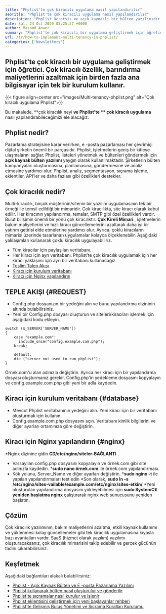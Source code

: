```yaml
---
title: "Phplist'te çok kiracılı uygulama nasıl yapılandırılır" 
seoTitle: "Phplist'te çok kiracılı uygulama nasıl yapılandırılır" 
description: "Phplist ücretsiz ve açık kaynaklı bir bülten yazılımıdır. Çok kiracılı uygulamayı yapılandırın ve bir uygulamanın birkaç örneğini paylaşılan bir ortamda çalıştırın." 
date: Sat, 24 Oct 2020 03:25:27 +0000
author: Masood Anwer
summary: "Phplist'te çok kiracılı bir uygulama geliştirmek için öğretici. Çok kiracılı özellik, barındırma maliyetlerini azaltmak için birden fazla ana bilgisayar için tek bir kurulum kullanır." 
url: /tr/how-to-implement-multi-tenancy-in-phplist/
categories: ['Newsletters']
---
```


## Phplist'te çok kiracılı bir uygulama geliştirmek için öğretici. Çok kiracılı özellik, barındırma maliyetlerini azaltmak için birden fazla ana bilgisayar için tek bir kurulum kullanır.

{{< figure align=center src="images/Multi-tenancy-phplist.png" alt="Çok kiracılı uygulama Phplist">}}

Bu makalede, **çok kiracılık neyi  **ve Phplist'te **  çok kiracılı uygulama**  nasıl yapılandırabileceğimizi ele alacağız.

## Phplist nedir?
Pazarlama stratejisine karar verirken, e -posta pazarlaması her çevrimiçi dijital şirketin önemli bir parçasıdır. Phplist, işletmelerin geniş bir kitleye ulaşmalarını sağlar. Phplist, listeleri yönetmek ve bültenleri göndermek için **açık kaynak bülten yazılımı**  yaygın olarak kullanılmaktadır. Şirketlerin bülten kampanyaları oluşturmasına, planlamasına, göndermesine ve analiz etmesine yardımcı olur. Phplist, analiz, segmentasyon, sıçrama işleme, eklentiler, API'ler ve daha fazlası gibi özellikleri destekler.

## Çok kiracılık nedir?
Multi-kiracılık, birçok müşterinin/sitenin bir yazılım uygulamasının tek bir örneği ile temsil edildiği bir mimaridir. Çok kiracılıkta, site kiracı olarak kabul edilir. Her kiracının yapılandırma, temalar, SMTP gibi özel özellikleri vardır.
Bulut bilişimin önemli bir yönü çok kiracılıktır. **Çok Kireli Mimari** , işletmelerin bakım maliyetlerini ve hızlı kiracı güncellemelerini azaltarak daha iyi bir yatırım getirisi elde etmelerine yardımcı olur. Ayrıca, çoklu kiracıların mimarisi üzerinde tasarlanan uygulamalar kolayca ölçeklenebilir.
Aşağıdaki yaklaşımları kullanarak çoklu kiracılık uygulayabiliriz.
  * Tüm kiracılar için paylaşılan veritabanı.
  * Her kiracı için ayrı veritabanı.
Phplist'te çok kiracılık uygulamak için her kiracı yaklaşımı için ayrı bir veritabanı kullanacağız.
  * [Teslim Talep Akışı][1]
  * [Kiracı için kurulum veritabanı][2]
  * [Kiracı için Nginx yapılandırın][3]

## TEPLE AKIŞI   {#REQUEST}
  * Config.php dosyanızın bir yedeğini alın ve bunu yapılandırma dizininin altında bulabilirsiniz.
  * Yeni bir Config.php dosyası oluşturun ve siteleri/kiracıları işlemek için aşağıdaki kodu ekleyin.
```
switch ($_SERVER['SERVER_NAME'])
{   
    case "example.com":
      include_once("config.example.com.php");
    break;
    
    default:
    die ("server not used to run phplist"); 
}
```
Örnek.com'u alan adınızla değiştirin. Ayrıca her kiracı için bir yapılandırma dosyası oluşturmanız gerekir. Config.php'in yedekleme dosyasını kopyalayın ve config.example.com.php gibi yeni bir adla kaydedin.

## Kiracı için kurulum veritabanı   {#database}
  * Mevcut Phplist veritabanının yedeğini alın. Yeni kiracı için bir veritabanı oluşturmak için kullanın.
  * Config.example.com.php dosyasını açın. Veritabanı kimlik bilgilerini ve diğer ayarları ortamınıza göre değiştirin.

## Kiracı için Nginx yapılandırın   {#nginx}
  *Nginx dizinine gidin **CD/etc/nginx/siteler-BAĞLANTI** .
  * Varsayılan config.php dosyasını kopyalayın ve örnek.com gibi site adınızla kaydedin.
  ***sudo nano örnek.com**  ile örnek.com yapılandırması.
  * Kök yolunu, Server_Name ve diğer ayarları değiştirin.
  ***sudo nginx -t**  ile yapılan yapılandırmaları test edin
  *Son olarak,  **sudo ln -s /etc/nginx/sites-vailable/example.com/etc/nginx/sites-etkin/** 
  *Yeni oluşturulan yapılandırma dosyasını yükleyebilmesi için **sudo SystemCtl yeniden başlatma nginx**  çalıştırarak nginx web sunucusunu yeniden başlatın.

## Çözüm
Çok kiracılık yazılımının, bakım maliyetlerini azaltma, etkili kaynak kullanımı ve yüklenmesi kolay güncellemeler gibi tek kiracılık uygulamasına kıyasla bazı avantajları vardır. SaaS (hizmet olarak yazılım) yazılımı oluşturacaksanız, çok kiracılık mimarisini takip edebilir ve gerçek gücünün tadını çıkarabilirsiniz.

## Keşfetmek
Aşağıdaki bağlantıları alakalı bulabilirsiniz:
  * [Phplist - Açık Kaynak Bülten ve E -posta Pazarlama Yazılımı][4]
  * [Phplist kullanarak bülten nasıl oluşturulur ve gönderilir][5]
  * [Phplist'te sıçramalar nasıl kurulur ve işlenir][6]
  * [Phplist eklentisini geliştirmek için yeni başlayanlar rehberi][7]
  * [Phplist'te Gelişmiş Buluş Yönetimi ve Sıçrama Kuralları Kurulumu][8]

  
[1]: #request
[2]: #database
[3]: #nginx
[4]: https://products.containerize.com/newsletter/phplist
[5]: https://blog.containerize.com/newsletter/how-to-create-and-send-newsletter-using-phplist/
[6]: https://blog.containerize.com/newsletter/how-to-setup-and-process-bounces-in-phplist/
[7]: https://blog.containerize.com/newsletter/beginners-guide-to-develop-phplist-plugin/
[8]: https://blog.containerize.com/newsletter/setup-advanced-bounce-management-and-bounce-rules-in-phplist/
